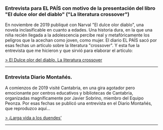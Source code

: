 ### Entrevista para EL PAÍS con motivo de la presentación del libro "El dulce olor del diablo" ("La literatura crossover")


En noviembre de 2019 publiqué con Narval "El dulce olor diablo", una novela  inclasificable en cuanto a edades. Una historia dura, en la que una niña recién llegada a la adolescencia percibe real y metafóricamente los peligros que la acechan como joven, como mujer. El  diario EL PAÍS sacó por esas fechas un artículo sobre la literatura "crossover". Y esta fue la entrevista que me hicieron y que sirvió para elaborar el artículo:

[> El Dulce olor del diablo. La literatura crossover](/conferencias/dodd_entrevista)

* * *

### Entrevista Diario Montañés.



A comienzos de 2019 visité Cantabria, en una gira agotador pero emocionante por centros educativos y bibliotecas de Cantabria, organizadas magníficamente por Javier Sobrino, miembro del Equipo Peonza. Por esas fechas se  publicó una entrevista en el Diario Montañés, que reproduzco aquí...

[> ¡Larga vida a los duendes’](/conferencias/diariomontanes)

---


